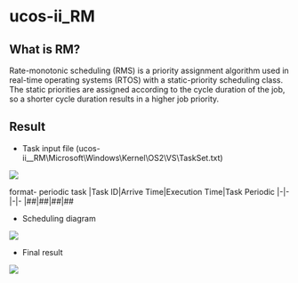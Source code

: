# ucos-ii_RM

## What is RM?

Rate-monotonic scheduling (RMS) is a priority assignment algorithm used in real-time operating systems (RTOS) with a static-priority scheduling class. The static priorities are assigned according to the cycle duration of the job, so a shorter cycle duration results in a higher job priority.

## Result

- Task input file (ucos-ii__RM\Microsoft\Windows\Kernel\OS2\VS\TaskSet.txt)

![](https://i.imgur.com/PEHkHiq.png)

format- periodic task
|Task ID|Arrive Time|Execution Time|Task Periodic
|-|-|-|-
|##|##|##|##

- Scheduling diagram

![](https://i.imgur.com/lzha5uW.png)

- Final result

![](https://i.imgur.com/FKVJBJz.png)